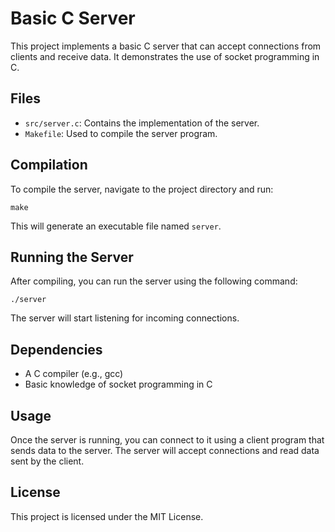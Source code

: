 # Basic C Server

This project implements a basic C server that can accept connections from clients and receive data. It demonstrates the use of socket programming in C.

## Files

- `src/server.c`: Contains the implementation of the server.
- `Makefile`: Used to compile the server program.

## Compilation

To compile the server, navigate to the project directory and run:

```
make
```

This will generate an executable file named `server`.

## Running the Server

After compiling, you can run the server using the following command:

```
./server
```

The server will start listening for incoming connections.

## Dependencies

- A C compiler (e.g., gcc)
- Basic knowledge of socket programming in C

## Usage

Once the server is running, you can connect to it using a client program that sends data to the server. The server will accept connections and read data sent by the client.

## License

This project is licensed under the MIT License.